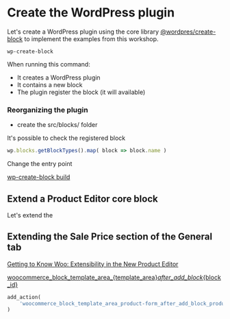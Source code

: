 # Create the WordPress plugin

Let's create a WordPress plugin using the core library [@wordpres/create-block](https://developer.wordpress.org/block-editor/reference-guides/packages/packages-create-block/) to implement the examples from this workshop.

```
wp-create-block
```

When running this command:

* It creates a WordPress plugin
* It contains a new block
* The plugin register the block (it will available)

### Reorganizing the plugin

* create the src/blocks/<block-name> folder

It's possible to check the registered block

```js
wp.blocks.getBlockTypes().map( block => block.name )
```

Change the entry point

[wp-create-block build](https://developer.wordpress.org/block-editor/reference-guides/packages/packages-scripts/#build)

## Extend a Product Editor core block

Let's extend the 

## Extending the Sale Price section of the General tab

[Getting to Know Woo: Extensibility in the New Product Editor](https://developer.woo.com/2023/11/17/getting-to-know-woo-extensibility-in-the-new-product-editor/)

[woocommerce_block_template_area_{template_area}_after_add_block_{block_id}](https://github.com/woocommerce/woocommerce/blob/trunk/plugins/woocommerce/src/Admin/BlockTemplates/README.md#hooks)

```php
add_action(
	'woocommerce_block_template_area_product-form_after_add_block_product-sale-price', 'add_blocks_to_product_editor' );
)
```